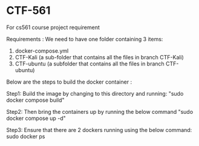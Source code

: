 # CTF-561
For cs561 course project requirement

Requirements : We need to have one folder containing 3 items:
1. docker-compose.yml
2. CTF-Kali (a sub-folder that contains all the files in branch CTF-Kali)
3. CTF-ubuntu (a subfolder that contains all the files in branch CTF-ubuntu)

Below are the steps to build the docker container :

Step1: 
Build the image by changing to this directory and running:
"sudo docker compose build"

Step2: 
Then bring the containers up by running the below command
"sudo docker compose up -d"

Step3:
Ensure that there are 2 dockers running using the below command:
sudo docker ps 
